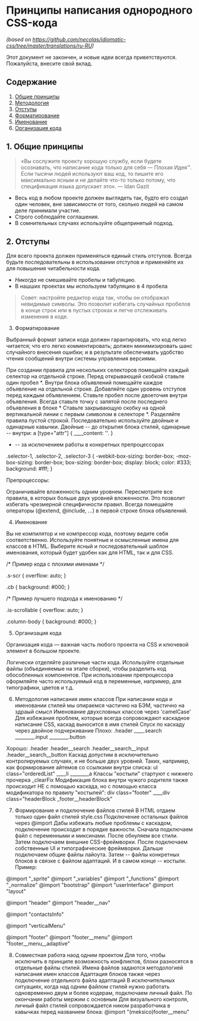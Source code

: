 # Принципы написания однородного CSS-кода
_(based on https://github.com/necolas/idiomatic-css/tree/master/translations/ru-RU)_

Этот документ не закончен, и новые идеи всегда приветствуются. Пожалуйста, внесите свой вклад.

## Содержание

1. [Общие принципы](#general-principles)
2. [Методология](#metodology)
3. [Отступы](#whitespace)
4. [Форматирование](#format)
5. [Именование](#naming)
6. [Организация кода](#organization)

<a name="general-principles"></a>
## 1. Общие принципы

> «Вы сослужите проекту хорошую службу, если будете осознавать, что написание
> кода только для себя — Плохая Идея™. Если тысячи людей используют ваш код, то
> пишите его максимально ясным и не делайте что-то только потому, что
> спецификация языка допускает это». — Idan Gazit

* Весь код в любом проекте должен выглядеть так, будто его создал один человек,
  вне зависимости от того, сколько людей на самом деле принимали участие.
* Строго соблюдайте соглашения.
* В сомнительных случаях используйте общепринятый подход.

<a name="whitespace"></a>
## 2. Отступы

Для всего проекта должен применяться единый стиль отступов. Всегда будьте последовательны в использовании отступов и применяйте их для повышения читабельности кода.

* _Никогда_ не смешивайте пробелы и табуляцию.
* В нашших проектах мы используем табуляцию в 4 пробела
> Совет: настройте редактор кода так, чтобы он отображал невидимые символы. Это позволит избегать случайных пробелов в конце строк или в пустых строках и легче отслеживать изменения в коде.

3. Форматирование

Выбранный формат записи кода должен гарантировать, что код легко читается; что его легко комментировать; должен минимизировать шанс случайного внесения ошибки; и в результате обеспечивать удобство чтения сообщений внутри системы управления версиями.

При создании правила для нескольких селекторов помещайте каждый селектор на отдельной строке.
Перед открывающей скобкой ставьте один пробел *.
Внутри блока объявлений помещайте каждое объявление на отдельной строке.
Добавляйте один уровень отступов перед каждым объявлением.
Ставьте пробел после двоеточия внутри объявления.
Всегда ставьте точку с запятой после последнего объявления в блоке *
Ставьте закрывающую скобку на одной вертикальной линии с первым символом в селекторе *.
Разделяйте правила пустой строкой.
Последовательно используйте двойные и одинарные кавычки. Двойные -- до открытия блока стилей, одинарные -- внутри: 
a [type="attr"] {
____content: ''.
}

* -- за исключением работы в конкретных препроцессорах

.selector-1,
.selector-2,
.selector-3 {
    -webkit-box-sizing: border-box;
    -moz-box-sizing: border-box;
    box-sizing: border-box;
    display: block;
    color: #333;
    background: #fff;
}

Препроцессоры:

Ограничивайте вложенность одним уровнем. Пересмотрите все правила, в которых больше двух уровней вложенности. Это позволит избегать чрезмерной специфичности правил.
Всегда помещайте операторы (@extend, @include, ...) в первой строке блока объявлений.

4. Именование

Вы не компилятор и не компрессор кода, поэтому ведите себя соответственно.
Используйте понятные и осмысленные имена для классов в HTML. Выберите ясный и последовательный шаблон именования, который будет удобен как для HTML, так и для CSS.

/* Пример кода с плохими именами */

.s-scr {
    overflow: auto;
}

.cb {
    background: #000;
}

/* Пример лучшего подхода к именованию */

.is-scrollable {
    overflow: auto;
}

.column-body {
    background: #000;
}

5. Организация кода

Организация кода — важная часть любого проекта на CSS и ключевой элемент в большом проекте.

Логически отделяйте различные части кода.
Используйте отдельные файлы (объединяемые на этапе сборки), чтобы разделить код обособленных компонентов.
При использовании препроцессора оформляйте часто используемый код в переменные, например, для типографики, цветов и т.д.


6. Методология написания имен классов
При написании кода и именовании стилей мы опираемся частично на БЭМ, частично на здраый смысл
Именование двухсловных классов через 'camelCase'
Для избежания проблем, которые всегда сопровождают каскадное написание CSS, каскад выносится в имя стилей
Спуск по каскаду через двойное подчеркивание
Плохо:
.header
____.search
________.input
________.button

Хорошо:
.header
.header__search
.header__search__input
.header__search__button
Каскад допустим в исключительно контролируемых случаях, и не больше двух уровней. Таких, например, как формирование айтемов со ссылками внутри списка:
ul class="orderedList"
____li
________a
Классы "костыли" стартуют с нижнего прочерка
_clearFix
Модификация блока внутри чужого родителя также происходит НЕ с помощью каскада, но с помощью класса модификатора по правилу "костылей":
div class="footer"
____div class="headerBlock _footer__headerBlock"

7. Формирование и подключение файлов стилей
В HTML отдаем только один файл стилей style.css
Подключение остальных файлов через @import
Дабы избежать любые проблемы с каскадом, подключение происходит в порядке важности. Сначала подключаем файл с переменными и миксинами. После обнуляем все стили. Затем подключаем внешние CSS-фреймворки. После подключаем собственные UI и типографические фреймворки. Дальше подключаем общие файлы лайоута. Затем -- файлы конкретных блоков в связке с файлом адаптаций. И в самом конце -- костыли.
Пример:

@import "_sprite"
@import "_variables"
@import "_functions"
@import "_normalize"
@import "bootstrap"
@import "userInterface"
@import "layout"

@import "header"
@import "header__nav"

@import "contactsInfo"

@import "verticalMenu"


@import "footer"
@import "footer__menu"
@import "footer__menu__adaptive"

8. Совместная работа наод одним проектом
Для того, чтобы исключить в принципе возможность конфликтов, блоки разносятся в отдельные файлы стилей. Имена файлов задаются методологией написания имен классов
Адаптация блоков также через подключение отдельного файла адаптаций
В исключительных ситуациях, когда над одним файлом стилей нужно работать одновременно двум и более кодерам, подключаем личный файл. По окончании работы мержим с основным
Для визуального контроля, личный файл стилей сопровождается ником разработчика в кавычках перед названием блока:
@import "(meksico)footer__menu"
